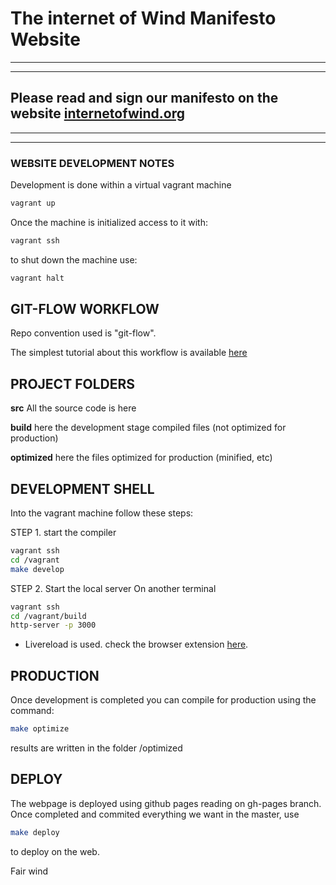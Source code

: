 # The internet of Wind Manifesto Website
---
---
## Please read and sign our manifesto on the website [internetofwind.org](http://internetofwind.org)

---
---

### WEBSITE DEVELOPMENT NOTES

Development is done within a virtual vagrant machine

```bash
vagrant up
```
Once the machine is initialized access to it with:

```bash
vagrant ssh
```
to shut down the machine use:

```bash
vagrant halt
```

GIT-FLOW WORKFLOW
-----------------

Repo convention used is "git-flow".

The simplest tutorial about this workflow is available [here](http://danielkummer.github.io/git-flow-cheatsheet/)


PROJECT FOLDERS
---------------

**src**
All the source code is here

**build**
here the development stage compiled files (not optimized for production)

**optimized**
here the files optimized for production (minified, etc)


DEVELOPMENT SHELL
-----------------

Into the vagrant machine follow these steps:

STEP 1. start the compiler

```bash
vagrant ssh
cd /vagrant
make develop
```

STEP 2. Start the local server
On another terminal
```bash
vagrant ssh
cd /vagrant/build
http-server -p 3000
```

* Livereload is used. check the browser extension [here](http://livereload.com/extensions/).

PRODUCTION
----------

Once development is completed you can compile for production using the command:

```bash
make optimize
```
results are written in the folder /optimized

DEPLOY
------

The webpage is deployed using github pages reading on gh-pages branch. Once completed and commited everything we want in the master, use

```bash
make deploy
```

to deploy on the web.


Fair wind
